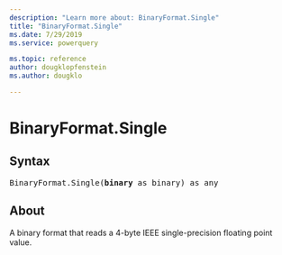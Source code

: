 ```yaml
---
description: "Learn more about: BinaryFormat.Single"
title: "BinaryFormat.Single"
ms.date: 7/29/2019
ms.service: powerquery

ms.topic: reference
author: dougklopfenstein
ms.author: dougklo

---
```

# BinaryFormat.Single

## Syntax

<pre>
BinaryFormat.Single(<b>binary</b> as binary) as any
</pre>  
  
## About  
A binary format that reads a 4-byte IEEE single-precision floating point value.
  
